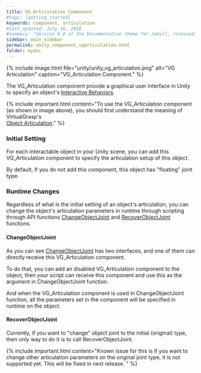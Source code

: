 ```yaml
---
title: VG_Articulation Component
#tags: [getting_started]
keywords: component, articulation
#last_updated: July 16, 2016
#summary: "Version 6.0 of the Documentation theme for Jekyll, released July 4, 2016, implements relative links so you can view the files offline or on any server without configuring urls and baseurls. Additionally, you can store pages in subdirectories. Templates for alerts and images are available."
sidebar: main_sidebar
permalink: unity_component_vgarticulation.html
folder: mydoc
---
```


{% include image.html file="unity/unity_vg_articulation.png" alt="VG Articulation" caption="VG_Articulation Component." %}

The VG_Articulation component provide a graphical user interface in Unity to specify an object's 
<a href="#" data-toggle="tooltip" data-original-title="{{site.data.glossary.InteractiveBehaviors}}">Interactive Behaviors</a>. 

{% include important.html content="To use the VG_Articulation component (as shown in image above), you should first understand the meaning of VirtualGrasp's  
[Object Articulation](object_articulation.html#object-articulation)." %}

### Initial Setting

For each interactable object in your Unity scene, you can add this VG_Articulation component to specify the articulation setup of this object. 

By default, if you do not add this component, this object has "floating" joint type. 

### Runtime Changes

Regardless of what is the initial setting of an object's articulation, you can change the object's articulation parameters in runtime 
through scripting through API functions [ChangeObjectJoint](VirtualGrasp_UnityAPI.html#changeobjectjoint) 
and [RecoverObjectJoint](VirtualGrasp_UnityAPI.html#changeobjectjoint) functions.

#### ChangeObjectJoint

As you can see [ChangeObjectJoint](VirtualGrasp_UnityAPI.html#changeobjectjoint) has two interfaces, and one of them can directly receive this VG_Articulation component. 

To do that, you can add an disabled VG_Articulation component to the object, then your script can receive this component 
and use this as the argument in ChangeObjectJoint function.

And when the VG_Articulation component is used in ChangeObjectJoint function, all the parameters set in the component will be specified
in runtime on the object. 

#### RecoverObjectJoint

Currently, if you want to "change" object joint to the initial (original) type, then only way to do it is to call RecoverObjectJoint. 

{% include important.html content="Known issue for this is if you want to change other articulation parameters on the original joint type, it is not supported yet. 
This will be fixed in next release. " %}
